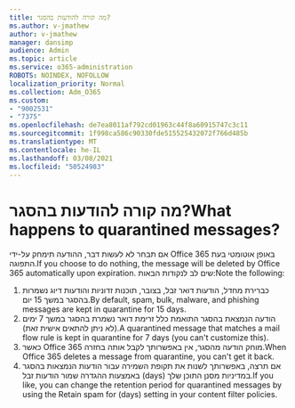 ```yaml
---
title: מה קורה להודעות בהסגר?
ms.author: v-jmathew
author: v-jmathew
manager: dansimp
audience: Admin
ms.topic: article
ms.service: o365-administration
ROBOTS: NOINDEX, NOFOLLOW
localization_priority: Normal
ms.collection: Adm_O365
ms.custom:
- "9002531"
- "7375"
ms.openlocfilehash: de7ea8011af792cd01963c44f8a60915747c3c11
ms.sourcegitcommit: 1f998ca586c90330fde515525432072f766d485b
ms.translationtype: MT
ms.contentlocale: he-IL
ms.lasthandoff: 03/08/2021
ms.locfileid: "50524983"
---
```

# <a name="what-happens-to-quarantined-messages"></a><span data-ttu-id="b3670-102">מה קורה להודעות בהסגר?</span><span class="sxs-lookup"><span data-stu-id="b3670-102">What happens to quarantined messages?</span></span>

<span data-ttu-id="b3670-103">אם תבחר לא לעשות דבר, ההודעה תימחק על-ידי Office 365 באופן אוטומטי בעת התפוגה.</span><span class="sxs-lookup"><span data-stu-id="b3670-103">If you choose to do nothing, the message will be deleted by Office 365 automatically upon expiration.</span></span> <span data-ttu-id="b3670-104">שים לב לנקודות הבאות:</span><span class="sxs-lookup"><span data-stu-id="b3670-104">Note the following:</span></span>

1. <span data-ttu-id="b3670-105">כברירת מחדל, הודעות דואר זבל, בצובר, תוכנות זדוניות והודעות דיוג נשמרות בהסגר במשך 15 יום.</span><span class="sxs-lookup"><span data-stu-id="b3670-105">By default, spam, bulk, malware, and phishing messages are kept in quarantine for 15 days.</span></span>
2. <span data-ttu-id="b3670-106">הודעה הנמצאת בהסגר התואמת כלל זרימת דואר נשמרת בהסגר במשך 7 ימים (לא ניתן להתאים אישית זאת).</span><span class="sxs-lookup"><span data-stu-id="b3670-106">A quarantined message that matches a mail flow rule is kept in quarantine for 7 days (you can't customize this).</span></span>
3. <span data-ttu-id="b3670-107">כאשר Office 365 מוחק הודעה מהסגר, אין באפשרותך לקבל אותה בחזרה.</span><span class="sxs-lookup"><span data-stu-id="b3670-107">When Office 365 deletes a message from quarantine, you can't get it back.</span></span>
4. <span data-ttu-id="b3670-108">אם תרצה, באפשרותך לשנות את תקופת השמירה עבור הודעות הנמצאות בהסגר באמצעות ההגדרה שמור הודעות זבל (days) במדיניות מסנן התוכן שלך.</span><span class="sxs-lookup"><span data-stu-id="b3670-108">If you like, you can change the retention period for quarantined messages by using the Retain spam for (days) setting in your content filter policies.</span></span>
